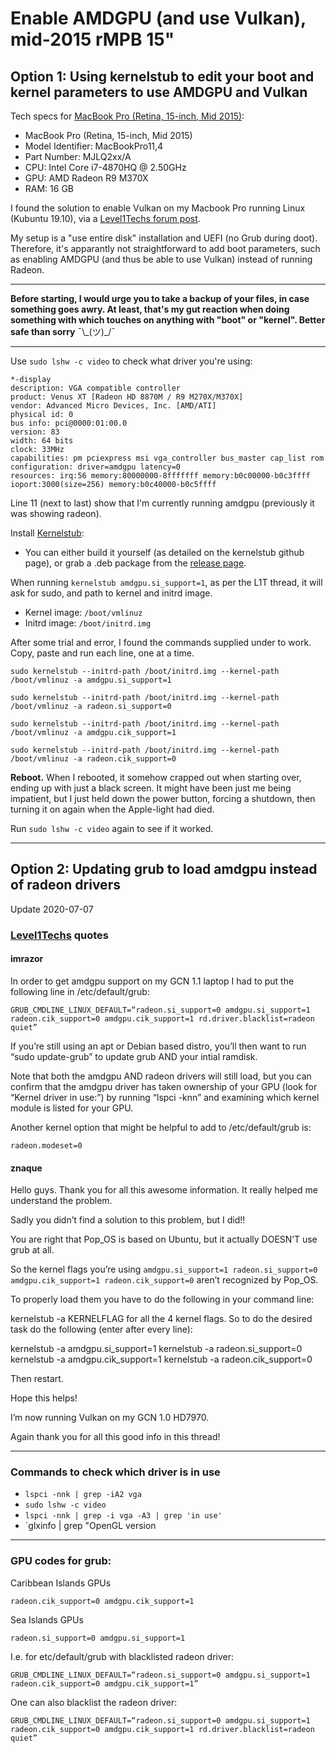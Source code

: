 # Enable AMDGPU (and use Vulkan), mid-2015 rMPB 15"

## Option 1: Using kernelstub to edit your boot and kernel parameters to use AMDGPU and Vulkan

Tech specs for [MacBook Pro (Retina, 15-inch, Mid 2015)](https://support.apple.com/kb/SP719):
* MacBook Pro (Retina, 15-inch, Mid 2015)
* Model Identifier: MacBookPro11,4
* Part Number: MJLQ2xx/A
* CPU: Intel Core i7-4870HQ @ 2.50GHz
* GPU: AMD Radeon R9 M370X
* RAM: 16 GB


I found the solution to enable Vulkan on my Macbook Pro running Linux (Kubuntu 19.10), via a [Level1Techs forum post](https://forum.level1techs.com/t/vulkan-with-amds-gcn-1-0/131427/32).

My setup is a "use entire disk" installation and UEFI (no Grub during doot). Therefore, it's apparantly not straightforward to add boot parameters, such as enabling AMDGPU (and thus be able to use Vulkan) instead of running Radeon.

_____

**Before starting, I would urge you to take a backup of your files, in case something goes awry. At least, that's my gut reaction when doing something with which touches on anything with "boot" or "kernel". Better safe than sorry** ¯\\\_(ツ)\_/¯

_____

Use `sudo lshw -c video` to check what driver you're using:

    *-display                 
    description: VGA compatible controller
    product: Venus XT [Radeon HD 8870M / R9 M270X/M370X]
    vendor: Advanced Micro Devices, Inc. [AMD/ATI]
    physical id: 0
    bus info: pci@0000:01:00.0
    version: 83
    width: 64 bits
    clock: 33MHz
    capabilities: pm pciexpress msi vga_controller bus_master cap_list rom
    configuration: driver=amdgpu latency=0
    resources: irq:56 memory:80000000-8fffffff memory:b0c00000-b0c3ffff ioport:3000(size=256) memory:b0c40000-b0c5ffff

Line 11 (next to last) show that I'm currently running amdgpu (previously it was showing radeon).

Install [Kernelstub](https://github.com/isantop/kernelstub):

* You can either build it yourself (as detailed on the kernelstub github page), or grab a .deb package from the [release page](https://github.com/isantop/kernelstub/releases).

When running `kernelstub amdgpu.si_support=1`, as per the L1T thread, it will ask for sudo, and path to kernel and initrd image.

* Kernel image: `/boot/vmlinuz`
* Initrd image: `/boot/initrd.img`

After some trial and error, I found the commands supplied under to work. Copy, paste and run each line, one at a time.

`sudo kernelstub --initrd-path /boot/initrd.img --kernel-path /boot/vmlinuz -a amdgpu.si_support=1`

`sudo kernelstub --initrd-path /boot/initrd.img --kernel-path /boot/vmlinuz -a radeon.si_support=0`

`sudo kernelstub --initrd-path /boot/initrd.img --kernel-path /boot/vmlinuz -a amdgpu.cik_support=1`

`sudo kernelstub --initrd-path /boot/initrd.img --kernel-path /boot/vmlinuz -a radeon.cik_support=0`

**Reboot.** When I rebooted, it somehow crapped out when starting over, ending up with just a black screen. It might have been just me being impatient, but I just held down the power button, forcing a shutdown, then turning it on again when the Apple-light had died.

Run `sudo lshw -c video` again to see if it worked.

____

## Option 2: Updating grub to load amdgpu instead of radeon drivers
Update 2020-07-07

### [Level1Techs](https://forum.level1techs.com/t/vulkan-with-amds-gcn-1-0/131427/30) quotes

#### imrazor

In order to get amdgpu support on my GCN 1.1 laptop I had to put the following line in /etc/default/grub:

    GRUB_CMDLINE_LINUX_DEFAULT=“radeon.si_support=0 amdgpu.si_support=1 radeon.cik_support=0 amdgpu.cik_support=1 rd.driver.blacklist=radeon quiet”

If you’re still using an apt or Debian based distro, you’ll then want to run “sudo update-grub” to update grub AND your intial ramdisk.

Note that both the amdgpu AND radeon drivers will still load, but you can confirm that the amdgpu driver has taken ownership of your GPU (look for “Kernel driver in use:”) by running “lspci -knn” and examining which kernel module is listed for your GPU.

Another kernel option that might be helpful to add to /etc/default/grub is:

    radeon.modeset=0

#### znaque

Hello guys. Thank you for all this awesome information. It really helped me understand the problem.

Sadly you didn’t find a solution to this problem, but I did!!

You are right that Pop_OS is based on Ubuntu, but it actually DOESN’T use grub at all.

So the kernel flags you’re using `amdgpu.si_support=1 radeon.si_support=0 amdgpu.cik_support=1 radeon.cik_support=0` aren’t recognized by Pop_OS.

To properly load them you have to do the following in your command line:

kernelstub -a KERNELFLAG for all the 4 kernel flags. So to do the desired task do the following (enter after every line):

   kernelstub -a amdgpu.si_support=1
   kernelstub -a radeon.si_support=0
   kernelstub -a amdgpu.cik_support=1
   kernelstub -a radeon.cik_support=0

Then restart.

Hope this helps!

I’m now running Vulkan on my GCN 1.0 HD7970.

Again thank you for all this good info in this thread!

____

###  Commands to check which driver is in use

* `lspci -nnk | grep -iA2 vga`
* `sudo lshw -c video`
* `lspci -nnk | grep -i vga -A3 | grep 'in use'`
* `glxinfo | grep "OpenGL version


____

### GPU codes for grub:

Caribbean Islands GPUs

`radeon.cik_support=0 amdgpu.cik_support=1`

Sea Islands GPUs

`radeon.si_support=0 amdgpu.si_support=1`
 
 I.e. for etc/default/grub with blacklisted radeon driver:
 
`GRUB_CMDLINE_LINUX_DEFAULT=“radeon.si_support=0 amdgpu.si_support=1 radeon.cik_support=0 amdgpu.cik_support=1”`

 
 One can also blacklist the radeon driver:
 
`GRUB_CMDLINE_LINUX_DEFAULT=“radeon.si_support=0 amdgpu.si_support=1 radeon.cik_support=0 amdgpu.cik_support=1 rd.driver.blacklist=radeon quiet”`

